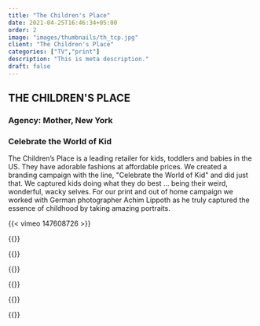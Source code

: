 ```yaml
---
title: "The Children's Place"
date: 2021-04-25T16:46:34+05:00
order: 2
image: "images/thumbnails/th_tcp.jpg"
client: "The Children's Place"
categories: ["TV","print"]
description: "This is meta description."
draft: false
---
```


## THE CHILDREN'S PLACE
### Agency: Mother, New York


### Celebrate the World of Kid

The Children’s Place is a leading retailer for kids, toddlers and babies in the US. They have adorable fashions at affordable prices. We created a branding campaign with the line, "Celebrate the World of Kid" and did just that. We captured kids doing what they do best ... being their weird, wonderful, wacky selves.  For our print and out of home campaign we worked with German photographer Achim Lippoth as he truly captured the essence of childhood by taking amazing portraits.


{{< vimeo 147608726 >}}

{{<img-responsive src="/images/portfolio/tcp/TCP_28x40_1.jpg">}}

{{<img-responsive src="/images/portfolio/tcp/TCP_28x40_2.jpg">}}

{{<img-responsive src="/images/portfolio/tcp/TCP_28x40_3.jpg">}}

{{<img-responsive src="/images/portfolio/tcp/TCP_48x14.jpg">}}

{{<img-responsive src="/images/portfolio/tcp/CHP_OOH.jpg">}}

{{<img-responsive src="/images/portfolio/tcp/OOH_01.jpg">}}

